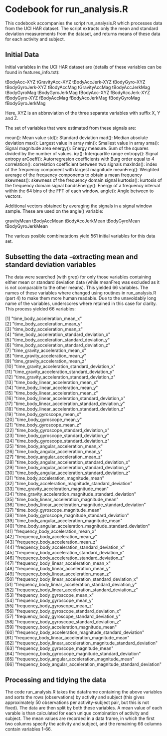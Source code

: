 # Codebook for run_analysis.R

This codebook accompanies the script run_analysis.R which processes data from the UCI HAR dataset. The script extracts only the mean and standard deviation measurements from the dataset, and returns means of these data for each activity and subject.

## Initial Data

Initial variables in the UCI HAR dataset are (details of these variables can be found in features_info.txt):

tBodyAcc-XYZ
tGravityAcc-XYZ
tBodyAccJerk-XYZ
tBodyGyro-XYZ
tBodyGyroJerk-XYZ
tBodyAccMag
tGravityAccMag
tBodyAccJerkMag
tBodyGyroMag
tBodyGyroJerkMag
fBodyAcc-XYZ
fBodyAccJerk-XYZ
fBodyGyro-XYZ
fBodyAccMag
fBodyAccJerkMag
fBodyGyroMag
fBodyGyroJerkMag

Here, XYZ is an abbreviation of the three separate variables with suffix X, Y and Z. 

The set of variables that were estimated from these signals are: 

mean(): Mean value
std(): Standard deviation
mad(): Median absolute deviation 
max(): Largest value in array
min(): Smallest value in array
sma(): Signal magnitude area
energy(): Energy measure. Sum of the squares divided by the number of values. 
iqr(): Interquartile range 
entropy(): Signal entropy
arCoeff(): Autorregresion coefficients with Burg order equal to 4
correlation(): correlation coefficient between two signals
maxInds(): index of the frequency component with largest magnitude
meanFreq(): Weighted average of the frequency components to obtain a mean frequency
skewness(): skewness of the frequency domain signal 
kurtosis(): kurtosis of the frequency domain signal 
bandsEnergy(): Energy of a frequency interval within the 64 bins of the FFT of each window.
angle(): Angle between to vectors.

Additional vectors obtained by averaging the signals in a signal window sample. These are used on the angle() variable:

gravityMean
tBodyAccMean
tBodyAccJerkMean
tBodyGyroMean
tBodyGyroJerkMean

The various posible combinatations yield 561 initial variables for this data set.


## Subsetting the data -extracting mean and standard deviation variables

The data were searched (with grep) for only those variables containing either mean or standard deviation data (while meanFreq was excluded as it is not comparable to the other means). This yielded 66 variables. The names of these variables where changed using routines in run_analysis.R (part 4) to make them more human readable. Due to the unavoidably long name of the variables, underscores where retained in this case for clarity. This process yielded 66 variables:

 [1] "time_body_acceleration_mean_x"                                   
 [2] "time_body_acceleration_mean_y"                                   
 [3] "time_body_acceleration_mean_z"                                   
 [4] "time_body_acceleration_standard_deviation_x"                     
 [5] "time_body_acceleration_standard_deviation_y"                     
 [6] "time_body_acceleration_standard_deviation_z"                     
 [7] "time_gravity_acceleration_mean_x"                                
 [8] "time_gravity_acceleration_mean_y"                                
 [9] "time_gravity_acceleration_mean_z"                                
[10] "time_gravity_acceleration_standard_deviation_x"                  
[11] "time_gravity_acceleration_standard_deviation_y"                  
[12] "time_gravity_acceleration_standard_deviation_z"                  
[13] "time_body_linear_acceleration_mean_x"                            
[14] "time_body_linear_acceleration_mean_y"                            
[15] "time_body_linear_acceleration_mean_z"                            
[16] "time_body_linear_acceleration_standard_deviation_x"              
[17] "time_body_linear_acceleration_standard_deviation_y"              
[18] "time_body_linear_acceleration_standard_deviation_z"              
[19] "time_body_gyroscope_mean_x"                                      
[20] "time_body_gyroscope_mean_y"                                      
[21] "time_body_gyroscope_mean_z"                                      
[22] "time_body_gyroscope_standard_deviation_x"                        
[23] "time_body_gyroscope_standard_deviation_y"                        
[24] "time_body_gyroscope_standard_deviation_z"                        
[25] "time_body_angular_acceleration_mean_x"                           
[26] "time_body_angular_acceleration_mean_y"                           
[27] "time_body_angular_acceleration_mean_z"                           
[28] "time_body_angular_acceleration_standard_deviation_x"             
[29] "time_body_angular_acceleration_standard_deviation_y"             
[30] "time_body_angular_acceleration_standard_deviation_z"             
[31] "time_body_acceleration_magnitude_mean"                           
[32] "time_body_acceleration_magnitude_standard_deviation"             
[33] "time_gravity_acceleration_magnitude_mean"                        
[34] "time_gravity_acceleration_magnitude_standard_deviation"          
[35] "time_body_linear_acceleration_magnitude_mean"                    
[36] "time_body_linear_acceleration_magnitude_standard_deviation"      
[37] "time_body_gyroscope_magnitude_mean"                              
[38] "time_body_gyroscope_magnitude_standard_deviation"                
[39] "time_body_angular_acceleration_magnitude_mean"                   
[40] "time_body_angular_acceleration_magnitude_standard_deviation"     
[41] "frequency_body_acceleration_mean_x"                              
[42] "frequency_body_acceleration_mean_y"                              
[43] "frequency_body_acceleration_mean_z"                              
[44] "frequency_body_acceleration_standard_deviation_x"                
[45] "frequency_body_acceleration_standard_deviation_y"                
[46] "frequency_body_acceleration_standard_deviation_z"                
[47] "frequency_body_linear_acceleration_mean_x"                       
[48] "frequency_body_linear_acceleration_mean_y"                       
[49] "frequency_body_linear_acceleration_mean_z"                       
[50] "frequency_body_linear_acceleration_standard_deviation_x"         
[51] "frequency_body_linear_acceleration_standard_deviation_y"         
[52] "frequency_body_linear_acceleration_standard_deviation_z"         
[53] "frequency_body_gyroscope_mean_x"                                 
[54] "frequency_body_gyroscope_mean_y"                                 
[55] "frequency_body_gyroscope_mean_z"                                 
[56] "frequency_body_gyroscope_standard_deviation_x"                   
[57] "frequency_body_gyroscope_standard_deviation_y"                   
[58] "frequency_body_gyroscope_standard_deviation_z"                   
[59] "frequency_body_acceleration_magnitude_mean"                      
[60] "frequency_body_acceleration_magnitude_standard_deviation"        
[61] "frequency_body_linear_acceleration_magnitude_mean"               
[62] "frequency_body_linear_acceleration_magnitude_standard_deviation" 
[63] "frequency_body_gyroscope_magnitude_mean"                         
[64] "frequency_body_gyroscope_magnitude_standard_deviation"           
[65] "frequency_body_angular_acceleration_magnitude_mean"              
[66] "frequency_body_angular_acceleration_magnitude_standard_deviation"

## Processing and tidying the data

The code run_analysis.R takes the dataframe containing the above variables and sorts the rows (observations) by activity and subject (this gives approximately 50 observations per activity-subject pair, but this is not fixed). The data are then split by both these variables.
A mean value of each varable is than calculated for each unique combination of activity and subject.
The mean values are recorded in a data frame, in which the first two columns specify the activity and subject, and the remaining 66 columns contain variables 1-66.




